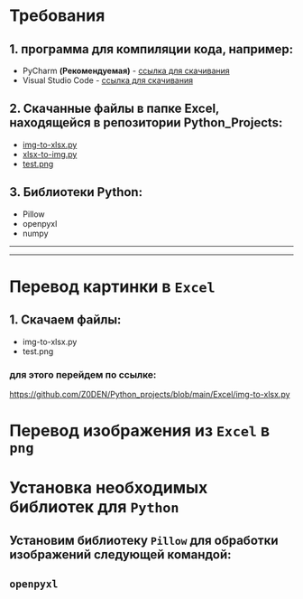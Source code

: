# Требования
## 1. программа для компиляции кода, например:
+ PyCharm **(Рекомендуемая)** - [ссылка для скачивания](https://www.jetbrains.com/ru-ru/pycharm/download/#section=windows)
+ Visual Studio Code - [ссылка для скачивания](https://code.visualstudio.com/download)
## 2. Скачанные файлы в папке Excel, находящейся в репозитории Python_Projects:
+ [img-to-xlsx.py](https://github.com/Z0DEN/Python_projects/blob/main/Excel/img-to-xlsx.py)
+ [xlsx-to-img.py](https://github.com/Z0DEN/Python_projects/blob/main/Excel/xlsx-to-img.py)
+ [test.png](https://github.com/Z0DEN/Python_projects/blob/main/Excel/test.png)
## 3. Библиотеки Python:
+ Pillow
+ openpyxl
+ numpy
--------
--------
# Перевод картинки в `Excel`
## 1. Скачаем файлы:
+ img-to-xlsx.py
+ test.png
### для этого перейдем по ссылке: 
https://github.com/Z0DEN/Python_projects/blob/main/Excel/img-to-xlsx.py


# Перевод изображения из `Excel` в `png`  
# Установка необходимых библиотек для `Python`

## Установим библиотеку `Pillow` для обработки изображений следующей командой:

## `openpyxl`
 